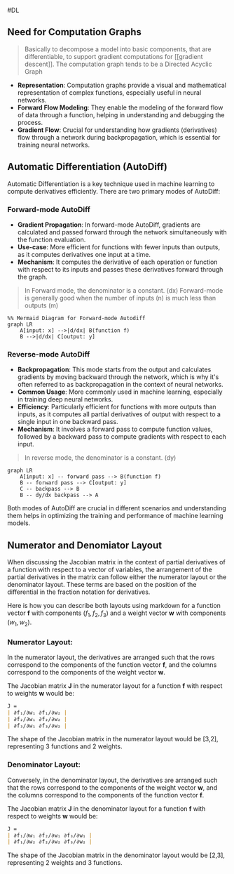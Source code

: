 #DL 
## Need for Computation Graphs

> Basically to decompose a model into basic components, that are differentiable, to support gradient computations for [[gradient descent]]. The computation graph tends to be a Directed Acyclic Graph

- **Representation**: Computation graphs provide a visual and mathematical representation of complex functions, especially useful in neural networks.
- **Forward Flow Modeling**: They enable the modeling of the forward flow of data through a function, helping in understanding and debugging the process.
- **Gradient Flow**: Crucial for understanding how gradients (derivatives) flow through a network during backpropagation, which is essential for training neural networks.

## Automatic Differentiation (AutoDiff)

Automatic Differentiation is a key technique used in machine learning to compute derivatives efficiently. There are two primary modes of AutoDiff:

### Forward-mode AutoDiff

- **Gradient Propagation**: In forward-mode AutoDiff, gradients are calculated and passed forward through the network simultaneously with the function evaluation.
- **Use-case**: More efficient for functions with fewer inputs than outputs, as it computes derivatives one input at a time.
- **Mechanism**: It computes the derivative of each operation or function with respect to its inputs and passes these derivatives forward through the graph.
> In Forward mode, the denominator is a constant. (dx)
> Forward-mode is generally good when the number of inputs (n) is much less than outputs (m)

```mermaid
%% Mermaid Diagram for Forward-mode Autodiff
graph LR
    A[input: x] -->|d/dx| B(function f)
    B -->|d/dx| C[output: y]

```


### Reverse-mode AutoDiff

- **Backpropagation**: This mode starts from the output and calculates gradients by moving backward through the network, which is why it's often referred to as backpropagation in the context of neural networks.
- **Common Usage**: More commonly used in machine learning, especially in training deep neural networks.
- **Efficiency**: Particularly efficient for functions with more outputs than inputs, as it computes all partial derivatives of output with respect to a single input in one backward pass.
- **Mechanism**: It involves a forward pass to compute function values, followed by a backward pass to compute gradients with respect to each input.

> In  reverse mode, the denominator is a constant. (dy)
```mermaid
graph LR
    A[input: x] -- forward pass --> B(function f)
    B -- forward pass --> C[output: y]
    C -- backpass --> B
    B -- dy/dx backpass --> A
```

Both modes of AutoDiff are crucial in different scenarios and understanding them helps in optimizing the training and performance of machine learning models.


## Numerator and Denomiator Layout

When discussing the Jacobian matrix in the context of partial derivatives of a function with respect to a vector of variables, the arrangement of the partial derivatives in the matrix can follow either the numerator layout or the denominator layout. These terms are based on the position of the differential in the fraction notation for derivatives.

Here is how you can describe both layouts using markdown for a function vector **f** with components $( f_1, f_2, f_3 )$ and a weight vector **w** with components $( w_1, w_2 )$.

### Numerator Layout:
In the numerator layout, the derivatives are arranged such that the rows correspond to the components of the function vector **f**, and the columns correspond to the components of the weight vector **w**. 

The Jacobian matrix **J** in the numerator layout for a function **f** with respect to weights **w** would be:

```markdown
J = 
| ∂f₁/∂w₁ ∂f₁/∂w₂ |
| ∂f₂/∂w₁ ∂f₂/∂w₂ |
| ∂f₃/∂w₁ ∂f₃/∂w₂ |
```

The shape of the Jacobian matrix in the numerator layout would be [3,2], representing 3 functions and 2 weights.

### Denominator Layout:
Conversely, in the denominator layout, the derivatives are arranged such that the rows correspond to the components of the weight vector **w**, and the columns correspond to the components of the function vector **f**.

The Jacobian matrix **J** in the denominator layout for a function **f** with respect to weights **w** would be:

```markdown
J = 
| ∂f₁/∂w₁ ∂f₂/∂w₁ ∂f₃/∂w₁ |
| ∂f₁/∂w₂ ∂f₂/∂w₂ ∂f₃/∂w₂ |
```

The shape of the Jacobian matrix in the denominator layout would be [2,3], representing 2 weights and 3 functions.
